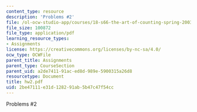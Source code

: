 ```yaml
---
content_type: resource
description: 'Problems #2'
file: /ol-ocw-studio-app/courses/18-s66-the-art-of-counting-spring-2003/2be47111e31d128291ab5b47c47f54cc_hw2.pdf
file_size: 100872
file_type: application/pdf
learning_resource_types:
- Assignments
license: https://creativecommons.org/licenses/by-nc-sa/4.0/
ocw_type: OCWFile
parent_title: Assignments
parent_type: CourseSection
parent_uid: a2de7411-91ac-ed8d-989e-5900315a26d8
resourcetype: Document
title: hw2.pdf
uid: 2be47111-e31d-1282-91ab-5b47c47f54cc
---
```

Problems #2